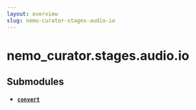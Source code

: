 ```yaml
---
layout: overview
slug: nemo-curator-stages-audio-io
---
```


# nemo_curator.stages.audio.io



## Submodules

- **[`convert`](nemo-curator-stages-audio-io-convert)**
